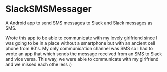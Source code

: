 # SlackSMSMessager
A Android app to send SMS messages to Slack and Slack messages as SMS.

Wrote this app to be able to communicate with my lovely girlfriend since I was going to be in a place without a smartphone but with an ancient cell phone from 90's. My only communication channel was SMS so I had to wrote an app that which sends the message received from an SMS to Slack and vice versa. This way, we were able to communicate with my girlfriend and we missed each othe less :)


